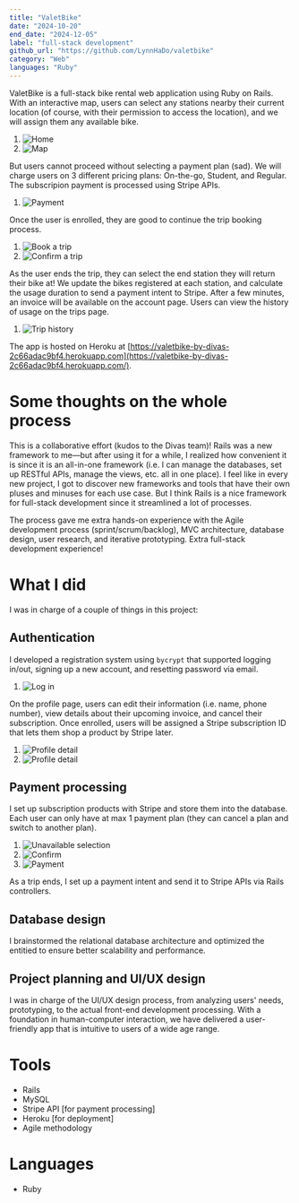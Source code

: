 ```yaml
---
title: "ValetBike"
date: "2024-10-20"
end_date: "2024-12-05"
label: "full-stack development"
github_url: "https://github.com/LynnHaDo/valetbike"
category: "Web"
languages: "Ruby"
---
```


ValetBike is a full-stack bike rental web application using Ruby on Rails. With an interactive map, users can select any stations nearby their current location (of course, with their permission to access the location), and we will assign them any available bike. 

1. ![Home](/projects/valetbike/1.png)
2. ![Map](/projects/valetbike/2.png)

But users cannot proceed without selecting a payment plan (sad). We will charge users on 3 different pricing plans: On-the-go, Student, and Regular. The subscripion payment is processed using Stripe APIs. 

1. ![Payment](/projects/valetbike/3.png)

Once the user is enrolled, they are good to continue the trip booking process.

1. ![Book a trip](/projects/valetbike/book-trip.png)
2. ![Confirm a trip](/projects/valetbike/confirm-trip.png)

As the user ends the trip, they can select the end station they will return their bike at! We update the bikes registered at each station, and calculate the usage duration to send a payment intent to Stripe. After a few minutes, an invoice will be available on the account page. Users can view the history of usage on the trips page.

1. ![Trip history](/projects/valetbike/trip-history.png)

The app is hosted on Heroku at [https://valetbike-by-divas-2c66adac9bf4.herokuapp.com](https://valetbike-by-divas-2c66adac9bf4.herokuapp.com/).

# Some thoughts on the whole process

This is a collaborative effort (kudos to the Divas team)! Rails was a new framework to me—but after using it for a while, I realized how convenient it is since it is an all-in-one framework (i.e. I can manage the databases, set up RESTful APIs, manage the views, etc. all in one place). I feel like in every new project, I got to discover new frameworks and tools that have their own pluses and minuses for each use case. But I think Rails is a nice framework for full-stack development since it streamlined a lot of processes. 

The process gave me extra hands-on experience with the Agile development process (sprint/scrum/backlog), MVC architecture, database design, user research, and iterative prototyping. Extra full-stack development experience!

# What I did 

I was in charge of a couple of things in this project: 

## Authentication 

I developed a registration system using `bycrypt` that supported logging in/out, signing up a new account, and resetting password via email. 

1. ![Log in](/projects/valetbike/log-in.png)

On the profile page, users can edit their information (i.e. name, phone number), view details about their upcoming invoice, and cancel their subscription. Once enrolled, users will be assigned a Stripe subscription ID that lets them shop a product by Stripe later. 

1. ![Profile detail](/projects/valetbike/profile-detail.png)
2. ![Profile detail](/projects/valetbike/profile-picture.png)

## Payment processing

I set up subscription products with Stripe and store them into the database. Each user can only have at max 1 payment plan (they can cancel a plan and switch to another plan).

1. ![Unavailable selection](/projects/valetbike/plan-select-blocked.png)
2. ![Confirm](/projects/valetbike/subscription-confirm.png)
3. ![Payment](/projects/valetbike/subscription-payment.png)

As a trip ends, I set up a payment intent and send it to Stripe APIs via Rails controllers. 

## Database design

I brainstormed the relational database architecture and optimized the entitied to ensure better scalability and performance. 

## Project planning and UI/UX design

I was in charge of the UI/UX design process, from analyzing users' needs, prototyping, to the actual front-end development processing. With a foundation in human-computer interaction, we have delivered a user-friendly app that is intuitive to users of a wide age range. 

# Tools

- Rails
- MySQL 
- Stripe API [for payment processing]
- Heroku [for deployment]
- Agile methodology

# Languages

- Ruby